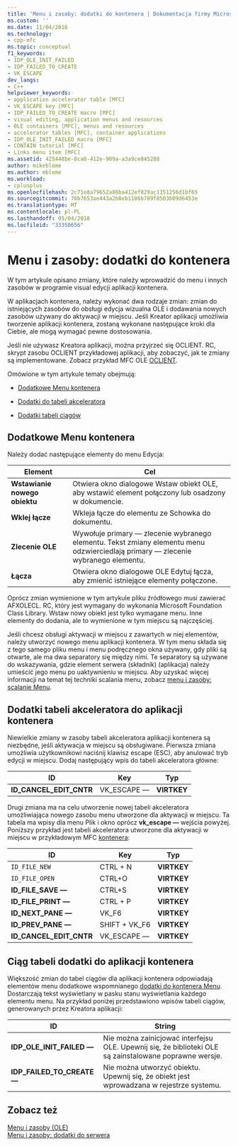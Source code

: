 ```yaml
---
title: 'Menu i zasoby: dodatki do kontenera | Dokumentacja firmy Microsoft'
ms.custom: ''
ms.date: 11/04/2016
ms.technology:
- cpp-mfc
ms.topic: conceptual
f1_keywords:
- IDP_OLE_INIT_FAILED
- IDP_FAILED_TO_CREATE
- VK_ESCAPE
dev_langs:
- C++
helpviewer_keywords:
- application accelerator table [MFC]
- VK_ESCAPE key [MFC]
- IDP_FAILED_TO_CREATE macro [MFC]
- visual editing, application menus and resources
- OLE containers [MFC], menus and resources
- accelerator tables [MFC], container applications
- IDP_OLE_INIT_FAILED macro [MFC]
- CONTAIN tutorial [MFC]
- Links menu item [MFC]
ms.assetid: 425448be-8ca0-412e-909a-a3a9ce845288
author: mikeblome
ms.author: mblome
ms.workload:
- cplusplus
ms.openlocfilehash: 2c71e8a79652a86ba412ef829ac1151256d1bf65
ms.sourcegitcommit: 76b7653ae443a2b8eb1186b789f8503609d6453e
ms.translationtype: MT
ms.contentlocale: pl-PL
ms.lasthandoff: 05/04/2018
ms.locfileid: "33350656"
---
```

# <a name="menus-and-resources-container-additions"></a>Menu i zasoby: dodatki do kontenera
W tym artykule opisano zmiany, które należy wprowadzić do menu i innych zasobów w programie visual edycji aplikacji kontenera.  
  
 W aplikacjach kontenera, należy wykonać dwa rodzaje zmian: zmian do istniejących zasobów do obsługi edycja wizualna OLE i dodawania nowych zasobów używany do aktywacji w miejscu. Jeśli Kreator aplikacji umożliwia tworzenie aplikacji kontenera, zostaną wykonane następujące kroki dla Ciebie, ale mogą wymagać pewne dostosowania.  
  
 Jeśli nie używasz Kreatora aplikacji, można przyjrzeć się OCLIENT. RC, skrypt zasobu OCLIENT przykładowej aplikacji, aby zobaczyć, jak te zmiany są implementowane. Zobacz przykład MFC OLE [OCLIENT](../visual-cpp-samples.md).  
  
 Omówione w tym artykule tematy obejmują:  
  
-   [Dodatkowe Menu kontenera](#_core_container_menu_additions)  
  
-   [Dodatki do tabeli akceleratora](#_core_container_application_accelerator_table_additions)  
  
-   [Dodatki tabeli ciągów](#_core_string_table_additions_for_container_applications)  
  
##  <a name="_core_container_menu_additions"></a> Dodatkowe Menu kontenera  
 Należy dodać następujące elementy do menu Edycja:  
  
|Element|Cel|  
|----------|-------------|  
|**Wstawianie nowego obiektu**|Otwiera okno dialogowe Wstaw obiekt OLE, aby wstawić element połączony lub osadzony w dokumencie.|  
|**Wklej łącze**|Wkleja łącze do elementu ze Schowka do dokumentu.|  
|**Zlecenie OLE**|Wywołuje primary — zlecenie wybranego elementu. Tekst zmiany elementu menu odzwierciedlają primary — zlecenie wybranego elementu.|  
|**Łącza**|Otwiera okno dialogowe OLE Edytuj łącza, aby zmienić istniejące elementy połączone.|  
  
 Oprócz zmian wymienione w tym artykule pliku źródłowego musi zawierać AFXOLECL. RC, który jest wymagany do wykonania Microsoft Foundation Class Library. Wstaw nowy obiekt jest tylko wymagane menu. Inne elementy do dodania, ale to wymienione w tym miejscu są najczęściej.  
  
 Jeśli chcesz obsługi aktywacji w miejscu z zawartych w niej elementów, należy utworzyć nowego menu aplikacji kontenera. W tym menu składa się z tego samego pliku menu i menu podręcznego okna używany, gdy pliki są otwarte, ale ma dwa separatory się między nimi. Te separatory są używane do wskazywania, gdzie element serwera (składnik) (aplikacja) należy umieścić jego menu po uaktywnieniu w miejscu. Aby uzyskać więcej informacji na temat tej techniki scalania menu, zobacz [menu i zasoby: scalanie Menu](../mfc/menus-and-resources-menu-merging.md).  
  
##  <a name="_core_container_application_accelerator_table_additions"></a> Dodatki tabeli akceleratora do aplikacji kontenera  
 Niewielkie zmiany w zasoby tabeli akceleratora aplikacji kontenera są niezbędne, jeśli aktywacja w miejscu są obsługiwane. Pierwsza zmiana umożliwia użytkownikowi naciśnij klawisz escape (ESC), aby anulować tryb edycji w miejscu. Dodaj następujący wpis do tabeli akceleratora główne:  
  
|ID|Key|Typ|  
|--------|---------|----------|  
|**ID_CANCEL_EDIT_CNTR**|VK_ESCAPE —|**VIRTKEY**|  
  
 Drugi zmiana ma na celu utworzenie nowej tabeli akceleratora umożliwiająca nowego zasobu menu utworzone dla aktywacji w miejscu. Ta tabela ma wpisy dla menu Plik i okno oprócz **vk_escape —** wejścia powyżej. Poniższy przykład jest tabeli akceleratora utworzone dla aktywacji w miejscu w przykładowym MFC [kontenera](../visual-cpp-samples.md):  
  
|ID|Key|Typ|  
|--------|---------|----------|  
|`ID_FILE_NEW`|CTRL + N|**VIRTKEY**|  
|`ID_FILE_OPEN`|CTRL+O|**VIRTKEY**|  
|**ID_FILE_SAVE —**|CTRL+S|**VIRTKEY**|  
|**ID_FILE_PRINT —**|CTRL + P|**VIRTKEY**|  
|**ID_NEXT_PANE —**|VK_F6|**VIRTKEY**|  
|**ID_PREV_PANE —**|SHIFT + VK_F6|**VIRTKEY**|  
|**ID_CANCEL_EDIT_CNTR**|VK_ESCAPE —|**VIRTKEY**|  
  
##  <a name="_core_string_table_additions_for_container_applications"></a> Ciąg tabeli dodatki do aplikacji kontenera  
 Większość zmian do tabel ciągów dla aplikacji kontenera odpowiadają elementów menu dodatkowe wspomnianego [dodatki do kontenera Menu](#_core_container_menu_additions). Dostarczają tekst wyświetlany w pasku stanu wyświetlania każdego elementu menu. Na przykład poniżej przedstawiono wpisów tabeli ciągów, generowanych przez Kreatora aplikacji:  
  
|ID|String|  
|--------|------------|  
|**IDP_OLE_INIT_FAILED —**|Nie można zainicjować interfejsu OLE. Upewnij się, że biblioteki OLE są zainstalowane poprawne wersje.|  
|**IDP_FAILED_TO_CREATE —**|Nie można utworzyć obiektu. Upewnij się, że obiekt jest wprowadzana w rejestrze systemu.|  
  
## <a name="see-also"></a>Zobacz też  
 [Menu i zasoby (OLE)](../mfc/menus-and-resources-ole.md)   
 [Menu i zasoby: dodatki do serwera](../mfc/menus-and-resources-server-additions.md)

